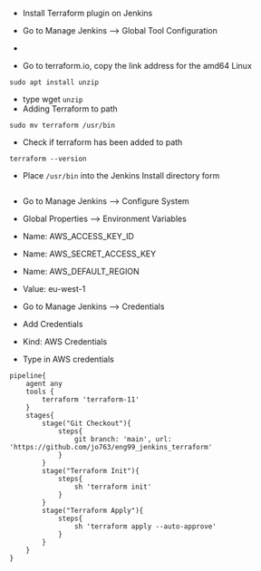 - Install Terraform plugin on Jenkins
- Go to Manage Jenkins --> Global Tool Configuration
-

- Go to terraform.io, copy the link address for the amd64 Linux
```
sudo apt install unzip
```
- type wget <and paste the link>
`unzip` <name of zipped file>
- Adding Terraform to path
```
sudo mv terraform /usr/bin
```
- Check if terraform has been added to path
```
terraform --version
```
- Place `/usr/bin` into the Jenkins Install directory form

```

```
- Go to Manage Jenkins --> Configure System
- Global Properties --> Environment Variables

- Name: AWS_ACCESS_KEY_ID


- Name: AWS_SECRET_ACCESS_KEY


- Name: AWS_DEFAULT_REGION
- Value: eu-west-1

- Go to Manage Jenkins --> Credentials
- Add Credentials
- Kind: AWS Credentials
- Type in AWS credentials

```
pipeline{
    agent any
    tools {
        terraform 'terraform-11'
    }
    stages{
        stage("Git Checkout"){
            steps{
                git branch: 'main', url: 'https://github.com/jo763/eng99_jenkins_terraform'
            }
        }
        stage("Terraform Init"){
            steps{
                sh 'terraform init'
            }
        }
        stage("Terraform Apply"){
            steps{
                sh 'terraform apply --auto-approve'
            }
        }
    }
}

```
